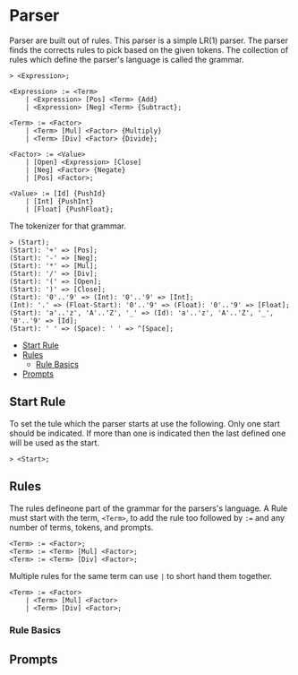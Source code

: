 ﻿# Parser

Parser are built out of rules. This parser is a simple LR(1) parser.
The parser finds the corrects rules to pick based on the given tokens.
The collection of rules which define the parser's language is called the grammar.

```Plain
> <Expression>;

<Expression> := <Term>
    | <Expression> [Pos] <Term> {Add}
    | <Expression> [Neg] <Term> {Subtract};

<Term> := <Factor>
    | <Term> [Mul] <Factor> {Multiply}
    | <Term> [Div] <Factor> {Divide};

<Factor> := <Value>
    | [Open] <Expression> [Close]
    | [Neg] <Factor> {Negate}
    | [Pos] <Factor>;

<Value> := [Id] {PushId}
    | [Int] {PushInt}
    | [Float] {PushFloat};
```

The tokenizer for that grammar.

```Plain
> (Start);
(Start): '+' => [Pos];
(Start): '-' => [Neg];
(Start): '*' => [Mul];
(Start): '/' => [Div];
(Start): '(' => [Open];
(Start): ')' => [Close];
(Start): '0'..'9' => (Int): '0'..'9' => [Int];
(Int): '.' => (Float-Start): '0'..'9' => (Float): '0'..'9' => [Float];
(Start): 'a'..'z', 'A'..'Z', '_' => (Id): 'a'..'z', 'A'..'Z', '_', '0'..'9' => [Id];
(Start): ' ' => (Space): ' ' => ^[Space];
```

- [Start Rule](#start_rule)
- [Rules](#rules)
  - [Rule Basics](#rule-basics)
- [Prompts](#prompts)

## Start Rule

To set the tule which the parser starts at use the following.
Only one start should be indicated. If more than one is indicated
then the last defined one will be used as the start.

```Plain
> <Start>;
```

## Rules

The rules defineone part of the grammar for the parsers's language.
A Rule must start with the term, `<Term>`, to add the rule too
followed by `:=` and any number of terms, tokens, and prompts.

```
<Term> := <Factor>;
<Term> := <Term> [Mul] <Factor>;
<Term> := <Term> [Div] <Factor>;
```

Multiple rules for the same term can use `|` to short hand them together.

```
<Term> := <Factor>
    | <Term> [Mul] <Factor>
    | <Term> [Div] <Factor>;
```

### Rule Basics



## Prompts

